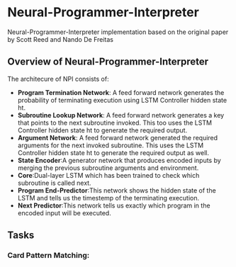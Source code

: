# Neural-Programmer-Interpreter
Neural-Programmer-Interpreter implementation based on the original paper by Scott Reed and Nando De Freitas

## Overview of Neural-Programmer-Interpreter
The architecure of NPI consists of:

* **Program Termination Network**: A feed forward network generates the probability of terminating execution using LSTM Controller hidden state ht.
* **Subroutine Lookup Network**: A feed forward network generates a key that points to the next subroutine invoked. This too uses the LSTM Controller hidden state ht to generate the required output.
* **Argument Network**: A feed forward network generated the required arguments for the next invoked subroutine. This uses the LSTM Controller hidden state ht to generate the required output as well. 
* **State Encoder**:A generator network that produces encoded inputs by merging the previous subroutine arguments and environment.
* **Core**:Dual-layer LSTM which has been trained to check which subroutine is called next.
* **Program End-Predictor**:This network shows the hidden state of the LSTM and tells us the timestemp of the terminating execution.
* **Next Predictor**:This network tells us exactly which program in the encoded input will be executed.

## Tasks
### Card Pattern Matching:

